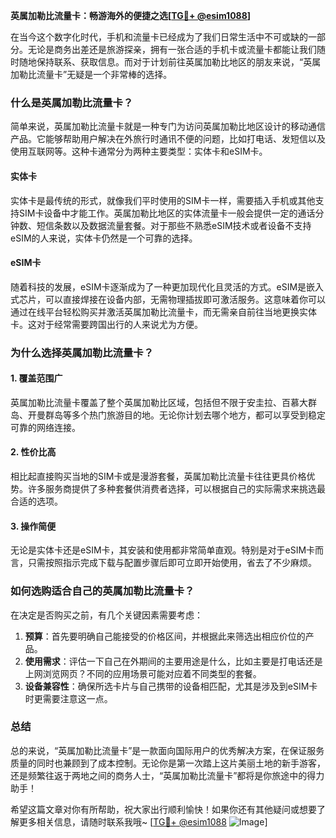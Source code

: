 **英属加勒比流量卡：畅游海外的便捷之选[[TG💪+ @esim1088](https://t.me/s/esim1088)]**

在当今这个数字化时代，手机和流量卡已经成为了我们日常生活中不可或缺的一部分。无论是商务出差还是旅游探亲，拥有一张合适的手机卡或流量卡都能让我们随时随地保持联系、获取信息。而对于计划前往英属加勒比地区的朋友来说，“英属加勒比流量卡”无疑是一个非常棒的选择。

### **什么是英属加勒比流量卡？**

简单来说，英属加勒比流量卡就是一种专门为访问英属加勒比地区设计的移动通信产品。它能够帮助用户解决在外旅行时通讯不便的问题，比如打电话、发短信以及使用互联网等。这种卡通常分为两种主要类型：实体卡和eSIM卡。

#### 实体卡
实体卡是最传统的形式，就像我们平时使用的SIM卡一样，需要插入手机或其他支持SIM卡设备中才能工作。英属加勒比地区的实体流量卡一般会提供一定的通话分钟数、短信条数以及数据流量套餐。对于那些不熟悉eSIM技术或者设备不支持eSIM的人来说，实体卡仍然是一个可靠的选择。

#### eSIM卡
随着科技的发展，eSIM卡逐渐成为了一种更加现代化且灵活的方式。eSIM是嵌入式芯片，可以直接焊接在设备内部，无需物理插拔即可激活服务。这意味着你可以通过在线平台轻松购买并激活英属加勒比流量卡，而无需亲自前往当地更换实体卡。这对于经常需要跨国出行的人来说尤为方便。

### **为什么选择英属加勒比流量卡？**

#### 1. **覆盖范围广**
英属加勒比流量卡覆盖了整个英属加勒比区域，包括但不限于安圭拉、百慕大群岛、开曼群岛等多个热门旅游目的地。无论你计划去哪个地方，都可以享受到稳定可靠的网络连接。

#### 2. **性价比高**
相比起直接购买当地的SIM卡或是漫游套餐，英属加勒比流量卡往往更具价格优势。许多服务商提供了多种套餐供消费者选择，可以根据自己的实际需求来挑选最合适的选项。

#### 3. **操作简便**
无论是实体卡还是eSIM卡，其安装和使用都非常简单直观。特别是对于eSIM卡而言，只需按照指示完成下载与配置步骤后即可立即开始使用，省去了不少麻烦。

### **如何选购适合自己的英属加勒比流量卡？**

在决定是否购买之前，有几个关键因素需要考虑：

1. **预算**：首先要明确自己能接受的价格区间，并根据此来筛选出相应价位的产品。
2. **使用需求**：评估一下自己在外期间的主要用途是什么，比如主要是打电话还是上网浏览网页？不同的应用场景可能对应着不同类型的套餐。
3. **设备兼容性**：确保所选卡片与自己携带的设备相匹配，尤其是涉及到eSIM卡时更需要注意这一点。

### **总结**

总的来说，“英属加勒比流量卡”是一款面向国际用户的优秀解决方案，在保证服务质量的同时也兼顾到了成本控制。无论你是第一次踏上这片美丽土地的新手游客，还是频繁往返于两地之间的商务人士，“英属加勒比流量卡”都将是你旅途中的得力助手！

希望这篇文章对你有所帮助，祝大家出行顺利愉快！如果你还有其他疑问或想要了解更多相关信息，请随时联系我哦~ [[TG💪+ @esim1088](https://t.me/s/esim1088) ![Image](https://i.postimg.cc/4NQfJmqS/Snipaste-2025-05-13-00-14-12.png)]